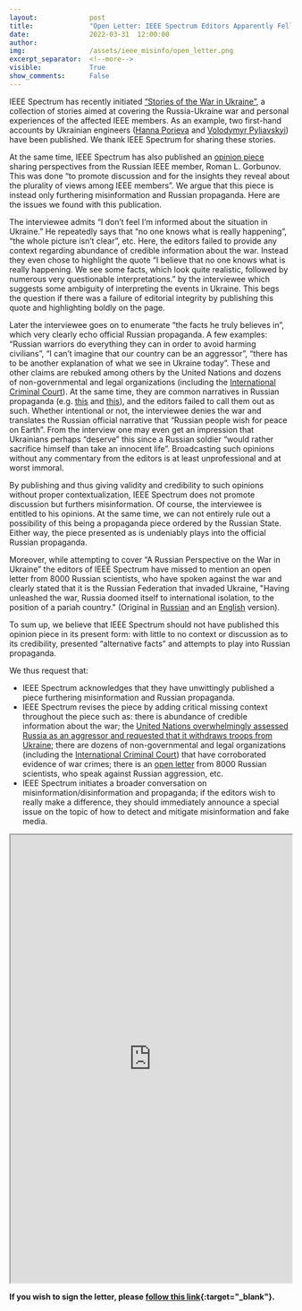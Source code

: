 ```yaml
---
layout:             post
title:              "Open Letter: IEEE Spectrum Editors Apparently Fell for Russian Propaganda"
date:               2022-03-31  12:00:00
author:             
img:                /assets/ieee_misinfo/open_letter.png
excerpt_separator:  <!--more-->
visible:            True
show_comments:      False
---
```


<!-- twitter -->
<meta name="twitter:title" content="Open Letter: IEEE Spectrum Editors Apparently Fell for Russian Propaganda. Please, read, sign, share!">
<meta name="twitter:card" content="summary_large_image">
<meta name="twitter:image" content="https://bair.berkeley.edu/static/blog/ieee_misinfo/open_letter.png">

<meta name="og:keywords" content="ieee spectrum, ieee, russia ukraine war, propaganda, misinformation">
<meta name="og:description" content="The undersigned believe that a piece published by IEEE Spectrum is furthering misinformation and Russian propaganda. We request a revision and other actions.">
<meta name="author" content="Anja Rohrbach, Olena Chubach, Karina Ngyuen, Alyosha Efros, Trevor Darrell">

<!-- body -->

IEEE Spectrum has recently initiated [“Stories of the War in Ukraine”](https://spectrum.ieee.org/the-institute/collections/ukraine-stories/), a collection of stories aimed at covering the Russia-Ukraine war and personal experiences of the affected IEEE members. As an example, two first-hand accounts by Ukrainian engineers ([Hanna Porieva](https://spectrum.ieee.org/stories-of-the-war-in-ukraine-hanna) and [Volodymyr Pyliavskyi](https://spectrum.ieee.org/stories-of-the-war-in-ukraine-volodymyr)) have been published. We thank IEEE Spectrum for sharing these stories.

At the same time, IEEE Spectrum has also published an [opinion piece](https://spectrum.ieee.org/stories-of-the-war-in-ukraine-roman) sharing perspectives from the Russian IEEE member, Roman L. Gorbunov. This was done “to promote discussion and for the insights they reveal about the plurality of views among IEEE members”. We argue that this piece is instead only furthering misinformation and Russian propaganda. Here are the issues we found with this publication.

The interviewee admits “I don’t feel I’m informed about the situation in Ukraine.” He repeatedly says that “no one knows what is really happening”, “the whole picture isn’t clear”, etc. Here, the editors failed to provide any context regarding abundance of credible information about the war. Instead they even chose to highlight the quote “I believe that no one knows what is really happening. We see some facts, which look quite realistic, followed by numerous very questionable interpretations.” by the interviewee which suggests some ambiguity of interpreting the events in Ukraine. This begs the question if there was a failure of editorial integrity by publishing this quote and highlighting boldly on the page.

<!--more-->

Later the interviewee goes on to enumerate “the facts he truly believes in”, which very clearly echo official Russian propaganda. A few examples: “Russian warriors do everything they can in order to avoid harming civilians”, “I can’t imagine that our country can be an aggressor”, “there has to be another explanation of what we see in Ukraine today”. These and other claims are rebuked among others by the United Nations and dozens of non-governmental and legal organizations (including the [International Criminal Court](https://www.icc-cpi.int/Pages/item.aspx?name=20220228-prosecutor-statement-ukraine)). At the same time, they are common narratives in Russian propaganda (e.g. [this](https://sputniknews.com/20220226/moscow-considers-natos-claims-about-russian-aggression-in-ukraine-groundless-1093401012.html) and [this](https://sputniknews.com/20220224/russian-mod-precision-weapons-used-to-neutralise-military-infrastructure-and-air-forces-of-ukraine-1093321077.html)), and the editors failed to call them out as such. Whether intentional or not, the interviewee denies the war and translates the Russian official narrative that “Russian people wish for peace on Earth”. From the interview one may even get an impression that Ukrainians perhaps “deserve” this since a Russian soldier “would rather sacrifice himself than take an innocent life”. Broadcasting such opinions without any commentary from the editors is at least unprofessional and at worst immoral.

By publishing and thus giving validity and credibility to such opinions without proper contextualization, IEEE Spectrum does not promote discussion but furthers misinformation. Of course, the interviewee is entitled to his opinions. At the same time, we can not entirely rule out a possibility of this being a propaganda piece ordered by the Russian State. Either way, the piece presented as is undeniably plays into the official Russian propaganda.

Moreover, while attempting to cover “A Russian Perspective on the War in Ukraine” the editors of IEEE Spectrum have missed to mention an open letter from 8000 Russian scientists, who have spoken against the war and clearly stated that it is the Russian Federation that invaded Ukraine, "Having unleashed the war, Russia doomed itself to international isolation, to the position of a pariah country." (Original in [Russian](https://t-invariant.org/2022/02/we-are-against-war/?fbclid=IwAR0oPBDG51Fka32CC7a1fP-K3eLJe7_7_4ttJ3iKaJor9d4J5zMh1gwWQTk) and an [English](https://www.eureporter.co/world/russia/2022/02/24/an-open-letter-from-russian-scientists-and-science-journalists-against-the-war-with-ukraine/) version).

To sum up, we believe that IEEE Spectrum should not have published this opinion piece in its present form: with little to no context or discussion as to its credibility, presented “alternative facts” and attempts to play into Russian propaganda. 

We thus request that:
* IEEE Spectrum acknowledges that they have unwittingly published a piece furthering misinformation and Russian propaganda.
* IEEE Spectrum revises the piece by adding critical missing context throughout the piece such as: there is abundance of credible information about the war; the [United Nations overwhelmingly assessed Russia as an aggressor and requested that it withdraws troops from Ukraine](https://news.un.org/en/story/2022/03/1113152); there are dozens of non-governmental and legal organizations (including the [International Criminal Court](https://www.icc-cpi.int/Pages/item.aspx?name=20220228-prosecutor-statement-ukraine)) that have corroborated evidence of war crimes; there is an [open letter](https://www.eureporter.co/world/russia/2022/02/24/an-open-letter-from-russian-scientists-and-science-journalists-against-the-war-with-ukraine/) from 8000 Russian scientists, who speak against Russian aggression, etc.
* IEEE Spectrum initiates a broader conversation on misinformation/disinformation and propaganda; if the editors wish to really make a difference, they should immediately announce a special issue on the topic of how to detect and mitigate misinformation and fake media.

<iframe src="https://docs.google.com/document/d/e/2PACX-1vT9fHcKOEqdhxoSFKhCjDDRIluQrODo0-WC6g8HGOtSQj3d20OIpy8tFQk05O3QwlcxsdOLArsOj_39/pub?embedded=true" width="100%" height="800"></iframe>

**If you wish to sign the letter, please [follow this link](https://docs.google.com/forms/d/e/1FAIpQLSfZ99I4TWgRXJGLamzT53tyP_mZMUVB_GF0SmbGjOGM_RgSwQ/viewform){:target="_blank"}.**
